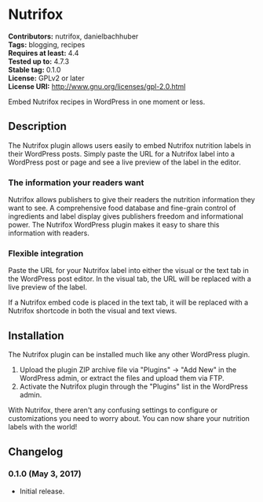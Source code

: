 # Nutrifox #
**Contributors:** nutrifox, danielbachhuber  
**Tags:** blogging, recipes  
**Requires at least:** 4.4  
**Tested up to:** 4.7.3  
**Stable tag:** 0.1.0  
**License:** GPLv2 or later  
**License URI:** http://www.gnu.org/licenses/gpl-2.0.html  

Embed Nutrifox recipes in WordPress in one moment or less.

## Description ##

The Nutrifox plugin allows users easily to embed Nutrifox nutrition labels in their WordPress posts. Simply paste the URL for a Nutrifox label into a WordPress post or page and see a live preview of the label in the editor.

### The information your readers want ###

Nutrifox allows publishers to give their readers the nutrition information they want to see. A comprehensive food database and fine-grain control of ingredients and label display gives publishers freedom and informational power. The Nutrifox WordPress plugin makes it easy to share this information with readers.

### Flexible integration ###

Paste the URL for your Nutrifox label into either the visual or the text tab in the WordPress post editor. In the visual tab, the URL will be replaced with a live preview of the label. 

If a Nutrifox embed code is placed in the text tab, it will be replaced with a Nutrifox shortcode in both the visual and text views.

## Installation ##

The Nutrifox plugin can be installed much like any other WordPress plugin.

1. Upload the plugin ZIP archive file via "Plugins" -> "Add New" in the WordPress admin, or extract the files and upload them via FTP.
2. Activate the Nutrifox plugin through the "Plugins" list in the WordPress admin.

With Nutrifox, there aren't any confusing settings to configure or customizations you need to worry about. You can now share your nutrition labels with the world!

## Changelog ##

### 0.1.0 (May 3, 2017) ###
* Initial release.
